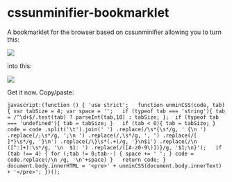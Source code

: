 cssunminifier-bookmarklet
=========================

A bookmarklet for the browser based on cssunminifier allowing you to turn this:

![](http://i.imgur.com/x59Jyg0.png)

into this:

![](http://i.imgur.com/gTvjUBs.png)

Get it now. Copy/paste:

```shell
javascript:(function () { 'use strict';   function unminCSS(code, tab) { var tabSize = 4; var space = '';   if (typeof tab === 'string'){ tab = /^\d+$/.test(tab) ? parseInt(tab,10) : tabSize; };  if (typeof tab === 'undefined'){ tab = tabSize; }   if (tab < 0){ tab = tabSize; }   code = code .split('\t').join(' ') .replace(/\s*{\s*/g, ' {\n ') .replace(/;\s*/g, ';\n ') .replace(/,\s*/g, ', ') .replace(/[ ]*}\s*/g, '}\n') .replace(/\}\s*(.+)/g, '}\n$1') .replace(/\n ([^:]+):\s*/g, '\n  $1: ') .replace(/([A-z0-9\)])}/g, '$1;\n}');   if (tab !== 4) { for (;tab != 0;tab--) { space += ' '; } code = code.replace(/\n /g, '\n'+space) }   return code; }   document.body.innerHTML = '<pre>' + unminCSS(document.body.innerText) + '</pre>'; })();
```